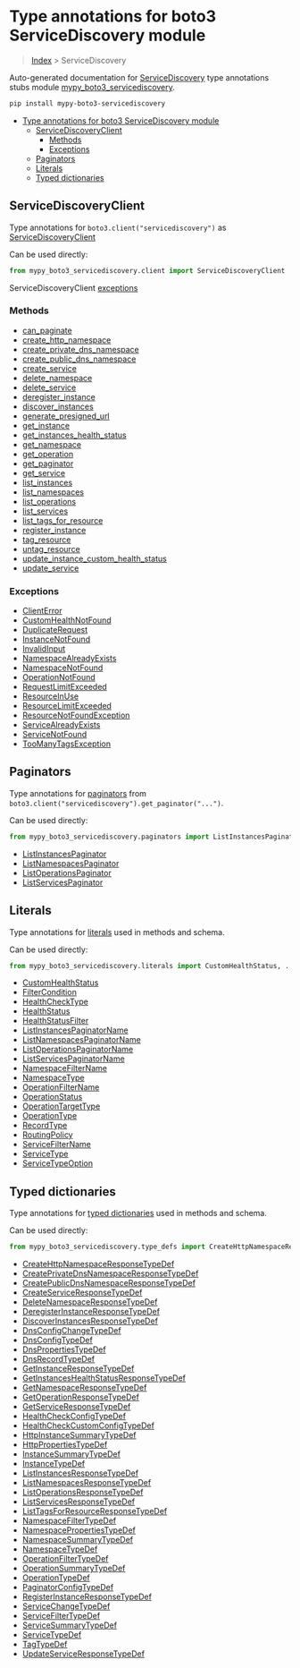 # Type annotations for boto3 ServiceDiscovery module

> [Index](../README.md) > ServiceDiscovery

Auto-generated documentation for [ServiceDiscovery](https://boto3.amazonaws.com/v1/documentation/api/latest/reference/services/servicediscovery.html#ServiceDiscovery)
type annotations stubs module [mypy_boto3_servicediscovery](https://pypi.org/project/mypy-boto3-servicediscovery/).

```bash
pip install mypy-boto3-servicediscovery
```

- [Type annotations for boto3 ServiceDiscovery module](#type-annotations-for-boto3-servicediscovery-module)
  - [ServiceDiscoveryClient](#servicediscoveryclient)
    - [Methods](#methods)
    - [Exceptions](#exceptions)
  - [Paginators](#paginators)
  - [Literals](#literals)
  - [Typed dictionaries](#typed-dictionaries)

## ServiceDiscoveryClient

Type annotations for  `boto3.client("servicediscovery")` as [ServiceDiscoveryClient](./client.md)

Can be used directly:

```python
from mypy_boto3_servicediscovery.client import ServiceDiscoveryClient
```


ServiceDiscoveryClient [exceptions](./client.md#exceptions)



### Methods
- [can_paginate](./client.md#can-paginate)
- [create_http_namespace](./client.md#create-http-namespace)
- [create_private_dns_namespace](./client.md#create-private-dns-namespace)
- [create_public_dns_namespace](./client.md#create-public-dns-namespace)
- [create_service](./client.md#create-service)
- [delete_namespace](./client.md#delete-namespace)
- [delete_service](./client.md#delete-service)
- [deregister_instance](./client.md#deregister-instance)
- [discover_instances](./client.md#discover-instances)
- [generate_presigned_url](./client.md#generate-presigned-url)
- [get_instance](./client.md#get-instance)
- [get_instances_health_status](./client.md#get-instances-health-status)
- [get_namespace](./client.md#get-namespace)
- [get_operation](./client.md#get-operation)
- [get_paginator](./client.md#get-paginator)
- [get_service](./client.md#get-service)
- [list_instances](./client.md#list-instances)
- [list_namespaces](./client.md#list-namespaces)
- [list_operations](./client.md#list-operations)
- [list_services](./client.md#list-services)
- [list_tags_for_resource](./client.md#list-tags-for-resource)
- [register_instance](./client.md#register-instance)
- [tag_resource](./client.md#tag-resource)
- [untag_resource](./client.md#untag-resource)
- [update_instance_custom_health_status](./client.md#update-instance-custom-health-status)
- [update_service](./client.md#update-service)




### Exceptions
- [ClientError](./client.md#clienterror)
- [CustomHealthNotFound](./client.md#customhealthnotfound)
- [DuplicateRequest](./client.md#duplicaterequest)
- [InstanceNotFound](./client.md#instancenotfound)
- [InvalidInput](./client.md#invalidinput)
- [NamespaceAlreadyExists](./client.md#namespacealreadyexists)
- [NamespaceNotFound](./client.md#namespacenotfound)
- [OperationNotFound](./client.md#operationnotfound)
- [RequestLimitExceeded](./client.md#requestlimitexceeded)
- [ResourceInUse](./client.md#resourceinuse)
- [ResourceLimitExceeded](./client.md#resourcelimitexceeded)
- [ResourceNotFoundException](./client.md#resourcenotfoundexception)
- [ServiceAlreadyExists](./client.md#servicealreadyexists)
- [ServiceNotFound](./client.md#servicenotfound)
- [TooManyTagsException](./client.md#toomanytagsexception)






## Paginators

Type annotations for [paginators](./paginators.md) from `boto3.client("servicediscovery").get_paginator("...")`.

Can be used directly:

```python
from mypy_boto3_servicediscovery.paginators import ListInstancesPaginator, ...
```

- [ListInstancesPaginator](./paginators.md#listinstancespaginator)
- [ListNamespacesPaginator](./paginators.md#listnamespacespaginator)
- [ListOperationsPaginator](./paginators.md#listoperationspaginator)
- [ListServicesPaginator](./paginators.md#listservicespaginator)






## Literals

Type annotations for [literals](./literals.md) used in methods and schema.

Can be used directly:

```python
from mypy_boto3_servicediscovery.literals import CustomHealthStatus, ...
```

- [CustomHealthStatus](./literals.md#customhealthstatus)
- [FilterCondition](./literals.md#filtercondition)
- [HealthCheckType](./literals.md#healthchecktype)
- [HealthStatus](./literals.md#healthstatus)
- [HealthStatusFilter](./literals.md#healthstatusfilter)
- [ListInstancesPaginatorName](./literals.md#listinstancespaginatorname)
- [ListNamespacesPaginatorName](./literals.md#listnamespacespaginatorname)
- [ListOperationsPaginatorName](./literals.md#listoperationspaginatorname)
- [ListServicesPaginatorName](./literals.md#listservicespaginatorname)
- [NamespaceFilterName](./literals.md#namespacefiltername)
- [NamespaceType](./literals.md#namespacetype)
- [OperationFilterName](./literals.md#operationfiltername)
- [OperationStatus](./literals.md#operationstatus)
- [OperationTargetType](./literals.md#operationtargettype)
- [OperationType](./literals.md#operationtype)
- [RecordType](./literals.md#recordtype)
- [RoutingPolicy](./literals.md#routingpolicy)
- [ServiceFilterName](./literals.md#servicefiltername)
- [ServiceType](./literals.md#servicetype)
- [ServiceTypeOption](./literals.md#servicetypeoption)




## Typed dictionaries


Type annotations for [typed dictionaries](./type_defs.md) used in methods and schema.

Can be used directly:

```python
from mypy_boto3_servicediscovery.type_defs import CreateHttpNamespaceResponseTypeDef, ...
```

- [CreateHttpNamespaceResponseTypeDef](./type_defs.md#createhttpnamespaceresponsetypedef)
- [CreatePrivateDnsNamespaceResponseTypeDef](./type_defs.md#createprivatednsnamespaceresponsetypedef)
- [CreatePublicDnsNamespaceResponseTypeDef](./type_defs.md#createpublicdnsnamespaceresponsetypedef)
- [CreateServiceResponseTypeDef](./type_defs.md#createserviceresponsetypedef)
- [DeleteNamespaceResponseTypeDef](./type_defs.md#deletenamespaceresponsetypedef)
- [DeregisterInstanceResponseTypeDef](./type_defs.md#deregisterinstanceresponsetypedef)
- [DiscoverInstancesResponseTypeDef](./type_defs.md#discoverinstancesresponsetypedef)
- [DnsConfigChangeTypeDef](./type_defs.md#dnsconfigchangetypedef)
- [DnsConfigTypeDef](./type_defs.md#dnsconfigtypedef)
- [DnsPropertiesTypeDef](./type_defs.md#dnspropertiestypedef)
- [DnsRecordTypeDef](./type_defs.md#dnsrecordtypedef)
- [GetInstanceResponseTypeDef](./type_defs.md#getinstanceresponsetypedef)
- [GetInstancesHealthStatusResponseTypeDef](./type_defs.md#getinstanceshealthstatusresponsetypedef)
- [GetNamespaceResponseTypeDef](./type_defs.md#getnamespaceresponsetypedef)
- [GetOperationResponseTypeDef](./type_defs.md#getoperationresponsetypedef)
- [GetServiceResponseTypeDef](./type_defs.md#getserviceresponsetypedef)
- [HealthCheckConfigTypeDef](./type_defs.md#healthcheckconfigtypedef)
- [HealthCheckCustomConfigTypeDef](./type_defs.md#healthcheckcustomconfigtypedef)
- [HttpInstanceSummaryTypeDef](./type_defs.md#httpinstancesummarytypedef)
- [HttpPropertiesTypeDef](./type_defs.md#httppropertiestypedef)
- [InstanceSummaryTypeDef](./type_defs.md#instancesummarytypedef)
- [InstanceTypeDef](./type_defs.md#instancetypedef)
- [ListInstancesResponseTypeDef](./type_defs.md#listinstancesresponsetypedef)
- [ListNamespacesResponseTypeDef](./type_defs.md#listnamespacesresponsetypedef)
- [ListOperationsResponseTypeDef](./type_defs.md#listoperationsresponsetypedef)
- [ListServicesResponseTypeDef](./type_defs.md#listservicesresponsetypedef)
- [ListTagsForResourceResponseTypeDef](./type_defs.md#listtagsforresourceresponsetypedef)
- [NamespaceFilterTypeDef](./type_defs.md#namespacefiltertypedef)
- [NamespacePropertiesTypeDef](./type_defs.md#namespacepropertiestypedef)
- [NamespaceSummaryTypeDef](./type_defs.md#namespacesummarytypedef)
- [NamespaceTypeDef](./type_defs.md#namespacetypedef)
- [OperationFilterTypeDef](./type_defs.md#operationfiltertypedef)
- [OperationSummaryTypeDef](./type_defs.md#operationsummarytypedef)
- [OperationTypeDef](./type_defs.md#operationtypedef)
- [PaginatorConfigTypeDef](./type_defs.md#paginatorconfigtypedef)
- [RegisterInstanceResponseTypeDef](./type_defs.md#registerinstanceresponsetypedef)
- [ServiceChangeTypeDef](./type_defs.md#servicechangetypedef)
- [ServiceFilterTypeDef](./type_defs.md#servicefiltertypedef)
- [ServiceSummaryTypeDef](./type_defs.md#servicesummarytypedef)
- [ServiceTypeDef](./type_defs.md#servicetypedef)
- [TagTypeDef](./type_defs.md#tagtypedef)
- [UpdateServiceResponseTypeDef](./type_defs.md#updateserviceresponsetypedef)
